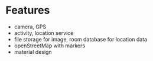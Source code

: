 # Features
- camera, GPS
- activity, location service
- file storage for image, room database for location data
- openStreetMap with markers 
- material design
